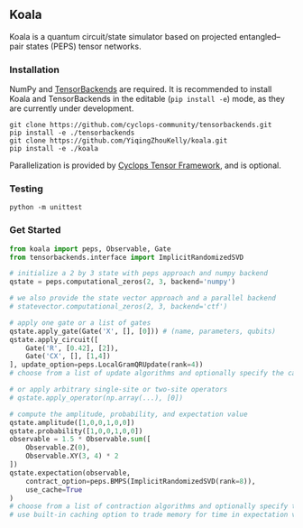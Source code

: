 ## Koala

Koala is a quantum circuit/state simulator based on projected entangled–pair states (PEPS) tensor networks.

### Installation

NumPy and [TensorBackends](https://github.com/cyclops-community/tensorbackends) are required.
It is recommended to install Koala and TensorBackends in the editable (`pip install -e`) mode, as they are currently under development.

```console
git clone https://github.com/cyclops-community/tensorbackends.git
pip install -e ./tensorbackends
git clone https://github.com/YiqingZhouKelly/koala.git
pip install -e ./koala
```

Parallelization is provided by [Cyclops Tensor Framework](https://github.com/cyclops-community/ctf), and is optional.

### Testing
```console
python -m unittest
```

### Get Started
```python
from koala import peps, Observable, Gate
from tensorbackends.interface import ImplicitRandomizedSVD

# initialize a 2 by 3 state with peps approach and numpy backend
qstate = peps.computational_zeros(2, 3, backend='numpy')

# we also provide the state vector approach and a parallel backend
# statevector.computational_zeros(2, 3, backend='ctf')

# apply one gate or a list of gates
qstate.apply_gate(Gate('X', [], [0])) # (name, parameters, qubits)
qstate.apply_circuit([
    Gate('R', [0.42], [2]),
    Gate('CX', [], [1,4])
], update_option=peps.LocalGramQRUpdate(rank=4))
# choose from a list of update algorithms and optionally specify the cap bond dimension for approximate state evolution

# or apply arbitrary single-site or two-site operators
# qstate.apply_operator(np.array(...), [0])

# compute the amplitude, probability, and expectation value
qstate.amplitude([1,0,0,1,0,0])
qstate.probability([1,0,0,1,0,0])
observable = 1.5 * Observable.sum([
    Observable.Z(0),
    Observable.XY(3, 4) * 2
])
qstate.expectation(observable, 
    contract_option=peps.BMPS(ImplicitRandomizedSVD(rank=8)), 
    use_cache=True
)
# choose from a list of contraction algorithms and optionally specify the cap bond dimension for approximate contraction
# use built-in caching option to trade memory for time in expectation value calculations
```
